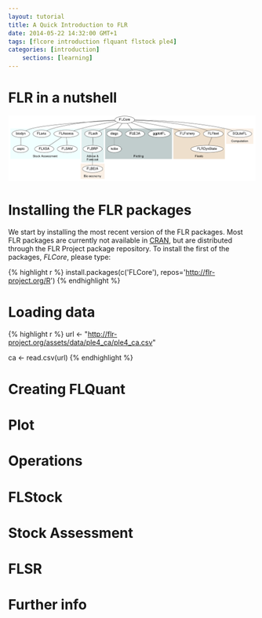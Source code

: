 ```yaml
---
layout: tutorial
title: A Quick Introduction to FLR
date: 2014-05-22 14:32:00 GMT+1
tags: [flcore introduction flquant flstock ple4]
categories: [introduction]
	sections: [learning]
---
```


# FLR in a nutshell

[![FLR packages](/assets/diagrams/flrpkgs.png)](/assets/diagrams/flrpkgs.png)

# Installing the FLR packages

We start by installing the most recent version of the FLR packages. Most FLR packages are currently not available in [CRAN](http://cran.r-project.org), but are distributed through the FLR Project package repository. To install the first of the packages, *FLCore*, please type:


{% highlight r %}
install.packages(c('FLCore'), repos='http://flr-project.org/R')
{% endhighlight %}

# Loading data

{% highlight r %}
url <- "http://flr-project.org/assets/data/ple4_ca/ple4_ca.csv"

ca <- read.csv(url)
{% endhighlight %}

# Creating FLQuant

# Plot

# Operations

# FLStock

# Stock Assessment

# FLSR

# Further info
